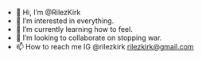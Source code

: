 - 👋 Hi, I’m @RilezKirk
- 👀 I’m interested in everything.
- 🌱 I’m currently learning how to feel.
- 💞️ I’m looking to collaborate on stopping war.
- 📫 How to reach me IG @rilezkirk rilezkirk@gmail.com

<!---
RilezKirk/RilezKirk is a ✨ special ✨ repository because its `README.md` (this file) appears on your GitHub profile.
You can click the Preview link to take a look at your changes.
--->
